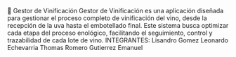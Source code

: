 🍷 Gestor de Vinificación
Gestor de Vinificación es una aplicación diseñada para gestionar el proceso completo de vinificación del vino, desde la recepción de la uva hasta el embotellado final. Este sistema busca optimizar cada etapa del proceso enológico, facilitando el seguimiento, control y trazabilidad de cada lote de vino.
INTEGRANTES:
Lisandro Gomez
Leonardo Echevarria
Thomas Romero
Gutierrez Emanuel
